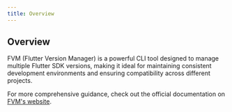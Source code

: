 ```yaml
---
title: Overview
---
```


## Overview

FVM (Flutter Version Manager) is a powerful CLI tool designed to manage multiple Flutter SDK versions, making it ideal for maintaining consistent development environments and ensuring compatibility across different projects.

For more comprehensive guidance, check out the official documentation on [FVM's website](https://fvm.app/documentation/getting-started/installation).
